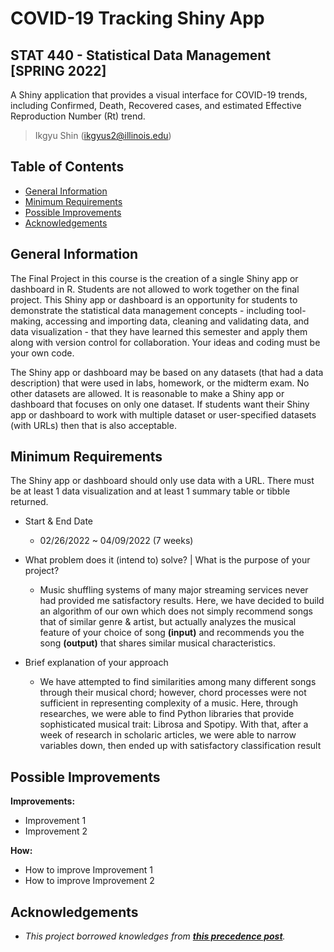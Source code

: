 # COVID-19 Tracking Shiny App
## STAT 440 - Statistical Data Management [SPRING 2022]
A Shiny application that provides a visual interface for COVID-19 trends, including Confirmed, Death, Recovered cases, and estimated Effective Reproduction Number (Rt) trend.
> Ikgyu Shin (ikgyus2@illinois.edu)


## Table of Contents
* [General Information](#general-information)
* [Minimum Requirements](#minimum-requirements)
* [Possible Improvements](#possible-improvements)
* [Acknowledgements](#acknowledgements)


## General Information

The Final Project in this course is the creation of a single Shiny app or dashboard in R. Students are not allowed to work together on the final project. This Shiny app or dashboard is an opportunity for students to demonstrate the statistical data management concepts - including tool-making, accessing and importing data, cleaning and validating data, and data visualization - that they have learned this semester and apply them along with version control for collaboration. Your ideas and coding must be your own code.

The Shiny app or dashboard may be based on any datasets (that had a data description) that were used in labs, homework, or the midterm exam. No other datasets are allowed. It is reasonable to make a Shiny app or dashboard that focuses on only one dataset. If students want their Shiny app or dashboard to work with multiple dataset or user-specified datasets (with URLs) then that is also acceptable.

## Minimum Requirements

The Shiny app or dashboard should only use data with a URL. There must be at least 1 data visualization and at least 1 summary table or tibble returned.

- Start & End Date
  - 02/26/2022 ~ 04/09/2022 (7 weeks)

- What problem does it (intend to) solve? | What is the purpose of your project?
  - Music shuffling systems of many major streaming services never had provided me satisfactory results. Here, we have decided to build an algorithm of our own which does not simply recommend songs that of similar genre & artist, but actually analyzes the musical feature of your choice of song **(input)** and recommends you the song **(output)** that shares similar musical characteristics.

- Brief explanation of your approach
  - We have attempted to find similarities among many different songs through their musical chord; however, chord processes were not sufficient in representing complexity of a music. Here, through researches, we were able to find Python libraries that provide sophisticated musical trait: Librosa and Spotipy. With that, after a week of research in scholaric articles, we were able to narrow variables down, then ended up with satisfactory classification result


## Possible Improvements

**Improvements:**
- Improvement 1
- Improvement 2

**How:**
- How to improve Improvement 1
- How to improve Improvement 2


## Acknowledgements

- *This project borrowed knowledges from __[this precedence post](https://www.kdnuggets.com/2020/02/audio-data-analysis-deep-learning-python-part-1.html)__.*
